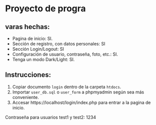 # Proyecto de progra

## varas hechas:
- Pagina de inicio: SI.
- Sección de registro, con datos personales: SI
- Sección Login/Logout: SI
- Configuración de usuario, contraseña, foto, etc.: SI.
- Tenga un modo Dark/Light: SI.

## Instrucciones:
1. Copiar documento `login` dentro de la carpeta `htdocs`.
2. Importar `user_db.sql` o `user_form` a phpmyadmin según sea más conveniente.
3. Accesar https://localhost/login/index.php para entrar a la pagina de inicio.

Contraseña para usuarios test1 y test2: 1234
